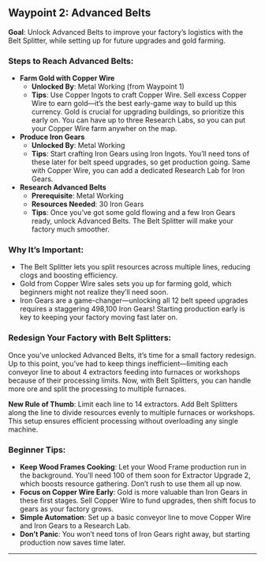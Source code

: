 ## Waypoint 2: Advanced Belts
**Goal**: Unlock Advanced Belts to improve your factory’s logistics with the Belt Splitter, while setting up for future upgrades and gold farming.

### Steps to Reach Advanced Belts:
- **Farm Gold with Copper Wire**  
  - **Unlocked By**: Metal Working (from Waypoint 1)  
  - **Tips**: Use Copper Ingots to craft Copper Wire. Sell excess Copper Wire to earn gold—it’s the best early-game way to build up this currency. Gold is crucial for upgrading buildings, so prioritize this early on.  You can have up to three Research Labs, so you can put your Copper Wire farm anywher on the map.
- **Produce Iron Gears**  
  - **Unlocked By**: Metal Working  
  - **Tips**: Start crafting Iron Gears using Iron Ingots. You’ll need tons of these later for belt speed upgrades, so get production going.  Same with Copper Wire, you can add a dedicated Research Lab for Iron Gears.
- **Research Advanced Belts**  
  - **Prerequisite**: Metal Working  
  - **Resources Needed**: 30 Iron Gears  
  - **Tips**: Once you’ve got some gold flowing and a few Iron Gears ready, unlock Advanced Belts. The Belt Splitter will make your factory much smoother.

### Why It’s Important:
- The Belt Splitter lets you split resources across multiple lines, reducing clogs and boosting efficiency.
- Gold from Copper Wire sales sets you up for farming gold, which beginners might not realize they’ll need soon.
- Iron Gears are a game-changer—unlocking all 12 belt speed upgrades requires a staggering 498,100 Iron Gears! Starting production early is key to keeping your factory moving fast later on.

### Redesign Your Factory with Belt Splitters:
Once you’ve unlocked Advanced Belts, it’s time for a small factory redesign. Up to this point, you’ve had to keep things inefficient—limiting each conveyor line to about 4 extractors feeding into furnaces or workshops because of their processing limits. Now, with Belt Splitters, you can handle more ore and split the processing to multiple furnaces.

**New Rule of Thumb**: Limit each line to 14 extractors. Add Belt Splitters along the line to divide resources evenly to multiple furnaces or workshops. This setup ensures efficient processing without overloading any single machine.

### Beginner Tips:
- **Keep Wood Frames Cooking**: Let your Wood Frame production run in the background. You’ll need 100 of them soon for Extractor Upgrade 2, which boosts resource gathering. Don’t rush to use them all up now.
- **Focus on Copper Wire Early**: Gold is more valuable than Iron Gears in these first stages. Sell Copper Wire to fund upgrades, then shift focus to gears as your factory grows.
- **Simple Automation**: Set up a basic conveyor line to move Copper Wire and Iron Gears to a Research Lab.
- **Don’t Panic**: You won’t need tons of Iron Gears right away, but starting production now saves time later.
---